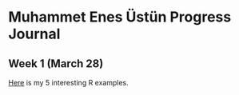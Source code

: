 # Muhammet Enes Üstün Progress Journal

## Week 1 (March 28)

[Here](file:///C:/Users/Enes%20%C3%9Cst%C3%BCn/Documents/GitHub/spring21-muhammetenesustun-1/files/IE360_Spring21_Homework0.html) is my 5 interesting R examples.